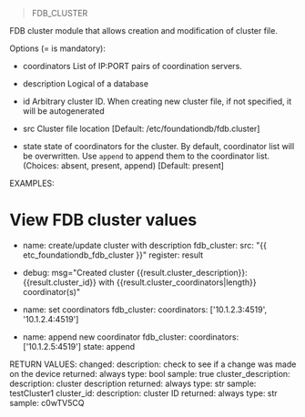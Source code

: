 > FDB_CLUSTER

  FDB cluster module that allows creation and modification of cluster
  file.

Options (= is mandatory):

- coordinators
        List of IP:PORT pairs of coordination servers.

- description
        Logical of a database

- id
        Arbitrary cluster ID. When creating new cluster file, if not
        specified, it will be autogenerated

- src
        Cluster file location [Default: /etc/foundationdb/fdb.cluster]

- state
        state of coordinators for the cluster. By default, coordinator
        list will be overwritten. Use `append` to append them to the
        coordinator list. (Choices: absent, present, append) [Default:
        present]

EXAMPLES:
# View FDB cluster values
- name: create/update cluster with description
  fdb_cluster:
    src: "{{ etc_foundationdb_fdb_cluster }}"
  register: result
- debug: msg="Created cluster {{result.cluster_description}}:{{result.cluster_id}} with {{result.cluster_coordinators|length}} coordinator(s)"

- name: set coordinators
  fdb_cluster:
    coordinators: ['10.1.2.3:4519', '10.1.2.4:4519']

- name: append new coordinator
  fdb_cluster:
    coordinators: ['10.1.2.5:4519']
    state: append

RETURN VALUES:
changed:
    description: check to see if a change was made on the device
    returned: always
    type: bool
    sample: true
cluster_description:
    description: cluster description
    returned: always
    type: str
    sample: testCluster1
cluster_id:
    description: cluster ID
    returned: always
    type: str
    sample: c0wTV5CQ


